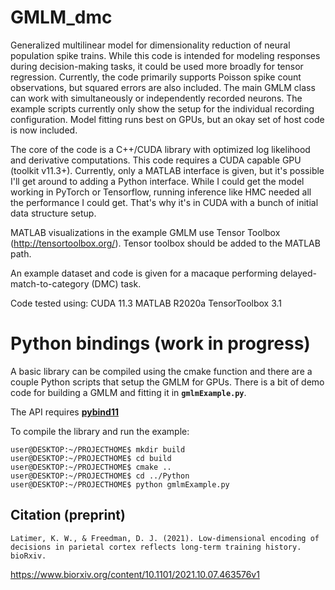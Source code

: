 # GMLM_dmc
Generalized multilinear model for dimensionality reduction of neural population spike trains.
While this code is intended for modeling responses during decision-making tasks, it could be used more broadly for tensor regression.
Currently, the code primarily supports Poisson spike count observations, but squared errors are also included.
The main GMLM class can work with simultaneously or independently recorded neurons. The example scripts currently only show the setup for the individual recording configuration.
Model fitting runs best on GPUs, but an okay set of host code is now included.

The core of the code is a C++/CUDA library with optimized log likelihood and derivative computations.
This code requires a CUDA capable GPU (toolkit v11.3+).
Currently, only a MATLAB interface is given, but it's possible I'll get around to adding a Python interface.
While I could get the model working in PyTorch or Tensorflow, running inference like HMC needed all the performance I could get. That's why it's in CUDA with a bunch of initial data structure setup.

MATLAB visualizations in the example GMLM use Tensor Toolbox (http://tensortoolbox.org/).
Tensor toolbox should be added to the MATLAB path.

An example dataset and code is given for a macaque performing delayed-match-to-category (DMC) task.

Code tested using:
CUDA 11.3
MATLAB R2020a
TensorToolbox 3.1

# Python bindings (work in progress)

A basic library can be compiled using the cmake function and there are a couple Python scripts that setup the GMLM for GPUs.
There is a bit of demo code for building a GMLM and fitting it in **`gmlmExample.py`**.

The API requires **[pybind11](https://github.com/pybind/pybind11)**

To compile the library and run the example:
```console
user@DESKTOP:~/PROJECTHOME$ mkdir build
user@DESKTOP:~/PROJECTHOME$ cd build
user@DESKTOP:~/PROJECTHOME$ cmake ..
user@DESKTOP:~/PROJECTHOME$ cd ../Python
user@DESKTOP:~/PROJECTHOME$ python gmlmExample.py
```

## Citation (preprint)
```
Latimer, K. W., & Freedman, D. J. (2021). Low-dimensional encoding of decisions in parietal cortex reflects long-term training history. bioRxiv.
```
https://www.biorxiv.org/content/10.1101/2021.10.07.463576v1
